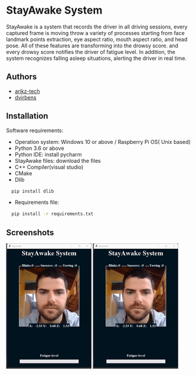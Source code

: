 
# StayAwake System

StayAwake is a system that records the driver in all driving sessions, every captured frame is moving throw a variety of processes starting from face landmark points extraction, eye aspect ratio, mouth aspect ratio, and head pose. All of these features are transforming into the drowsy score. and every drowsy score notifies the driver of fatigue level. In addition, the system recognizes falling asleep situations, alerting the driver in real time.

## Authors

- [arikz-tech](https://www.github.com/arikz-tech)
- [dvirbens](https://github.com/dvirbens)

## Installation

Software requirements:
- Operation system: Windows 10 or above / Raspberry Pi OS( Unix based)
- Python 3.6 or above
- Python IDE: install pycharm
- StayAwake files: download the files
- C++ Compiler(visual studio)
- CMake
- Dlib 
```bash
  pip install dlib
```
- Requirements file:
```bash
  pip install -r requirements.txt
```
    
## Screenshots

![First App Screenshot](https://github.com/arikz-tech/StayAwake/blob/master/Blink.gif)
![Second App Screenshot](https://github.com/arikz-tech/StayAwake/blob/master/Blink.gif)

